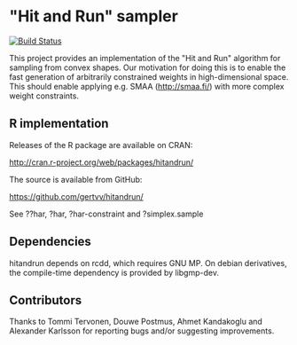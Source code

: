 "Hit and Run" sampler
=====================

[![Build Status](https://travis-ci.com/gertvv/hitandrun.svg?branch=master)](https://travis-ci.com/gertvv/hitandrun)

This project provides an implementation of the "Hit and Run" algorithm
for sampling from convex shapes. Our motivation for doing this is to
enable the fast generation of arbitrarily constrained weights in
high-dimensional space. This should enable applying e.g. SMAA
(http://smaa.fi/) with more complex weight constraints.

R implementation
----------------

Releases of the R package are available on CRAN:

http://cran.r-project.org/web/packages/hitandrun/

The source is available from GitHub:

https://github.com/gertvv/hitandrun/

See ??har, ?har, ?har-constraint and ?simplex.sample

Dependencies
------------

hitandrun depends on rcdd, which requires GNU MP. On debian derivatives, the
compile-time dependency is provided by libgmp-dev.

Contributors
------------

Thanks to Tommi Tervonen, Douwe Postmus, Ahmet Kandakoglu and Alexander
Karlsson for reporting bugs and/or suggesting improvements.
